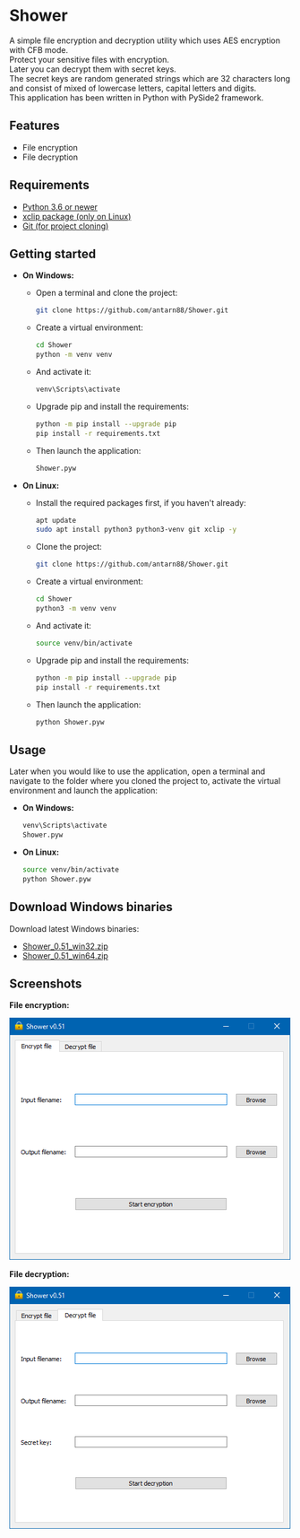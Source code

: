 # Shower
A simple file encryption and decryption utility which uses AES encryption with CFB mode.<br/>
Protect your sensitive files with encryption.<br/>
Later you can decrypt them with secret keys.<br/>
The secret keys are random generated strings which are 32 characters long and consist of mixed of lowercase letters, capital letters and digits.<br/>
This application has been written in Python with PySide2 framework.

## Features
- File encryption
- File decryption

## Requirements
- [Python 3.6 or newer](https://www.python.org/downloads/)
- [xclip package (only on Linux)](https://launchpad.net/ubuntu/+source/xclip)
- [Git (for project cloning)](https://git-scm.com/)

## Getting started
- **On Windows:**
    - Open a terminal and clone the project:
        
        ```bash
        git clone https://github.com/antarn88/Shower.git
        ```
    - Create a virtual environment:
    
        ```bash
        cd Shower
        python -m venv venv
        ```
    - And activate it:
    
        ```bash
        venv\Scripts\activate
        ```
    - Upgrade pip and install the requirements:
    
        ```bash
        python -m pip install --upgrade pip
        pip install -r requirements.txt
        ```
    - Then launch the application:
    
        ```bash
        Shower.pyw
        ```
- **On Linux:**
    - Install the required packages first, if you haven't already:
    
        ```bash
        apt update
        sudo apt install python3 python3-venv git xclip -y
        ```
      
    - Clone the project:
    
        ```bash
        git clone https://github.com/antarn88/Shower.git
        ```
    - Create a virtual environment:
    
        ```bash
        cd Shower
        python3 -m venv venv
        ``` 
    - And activate it:
        ```bash
        source venv/bin/activate
        ```
    - Upgrade pip and install the requirements:
        ```bash
        python -m pip install --upgrade pip
        pip install -r requirements.txt
        ```
    - Then launch the application:
        ```bash
        python Shower.pyw
        ```

## Usage
Later when you would like to use the application, open a terminal
and navigate to the folder where you cloned the project to,
activate the virtual environment and launch the application:

- **On Windows:**

    ```bash
    venv\Scripts\activate
    Shower.pyw
    ```
- **On Linux:**

    ```bash
    source venv/bin/activate
    python Shower.pyw    
    ```

## Download Windows binaries
Download latest Windows binaries:<br/>
- [Shower_0.51_win32.zip](https://github.com/antarn88/Shower/releases/download/v0.51/Shower_0.51_win32.zip)
- [Shower_0.51_win64.zip](https://github.com/antarn88/Shower/releases/download/v0.51/Shower_0.51_win64.zip)

## Screenshots
**File encryption:**

![Windows screenshot](screenshots/screenshot_windows_01.png)

**File decryption:**

![Windows screenshot](screenshots/screenshot_windows_02.png)
